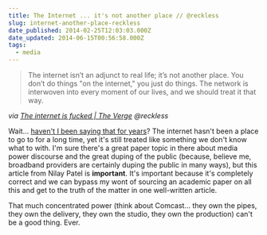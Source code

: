 ```yaml
---
title: The Internet ... it's not another place // @reckless
slug: internet-another-place-reckless
date_published: 2014-02-25T12:03:03.000Z
date_updated: 2014-06-15T00:56:58.000Z
tags:
  - media
---
```


> The internet isn’t an adjunct to real life; it’s not another place. You don’t do things "on the internet," you just do things. The network is interwoven into every moment of our lives, and we should treat it that way.

*via [The internet is fucked | The Verge](http://www.theverge.com/2014/2/25/5431382/the-internet-is-fucked) @reckless*

Wait... [haven't I been saying that for years](http://joelgoodman.co/social-media-and-the-real-world-theres-no-difference/)? The internet hasn't been a place to go to for a long time, yet it's still treated like something we don't know what to with. I'm sure there's a great paper topic in there about media power discourse and the great duping of the public (because, believe me, broadband providers are certainly duping the public in many ways), but this article from Nilay Patel is **important**. It's important because it's completely correct and we can bypass my wont of sourcing an academic paper on all this and get to the truth of the matter in one well-written article.

That much concentrated power (think about Comcast... they own the pipes, they own the delivery, they own the studio, they own the production) can't be a good thing. Ever.
